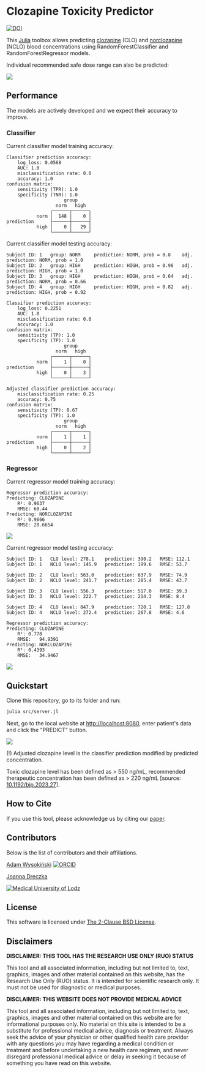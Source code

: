 # Clozapine Toxicity Predictor

[![DOI](images/zenodo.11048224.png)](https://doi.org/10.5281/zenodo.11048224)

This [Julia](https://julialang.org/) toolbox allows predicting [clozapine](https://en.wikipedia.org/wiki/Clozapine) (CLO) and [norclozapine](https://en.wikipedia.org/wiki/Desmethylclozapine) (NCLO) blood concentrations using RandomForestClassifier and RandomForestRegressor models.

Individual recommended safe dose range can also be predicted:

![](images/dose-level.png)

## Performance

The models are actively developed and we expect their accuracy to improve.

### Classifier

Current classifier model training accuracy:

    Classifier prediction accuracy:
        log_loss: 0.0568
        AUC: 1.0                                                 
        misclassification rate: 0.0                                              
        accuracy: 1.0
    confusion matrix:
        sensitivity (TPR): 1.0
        specificity (TNR): 1.0
                         group
                      norm   high   
                    ┌──────┬──────┐
               norm │  148 │    0 │
    prediction      ├──────┼──────┤
               high │    0 │   29 │
                    └──────┴──────┘

Current classifier model testing accuracy:

    Subject ID: 1   group: NORM     prediction: NORM, prob = 0.8    adj. prediction: NORM, prob = 1.0
    Subject ID: 2   group: HIGH     prediction: HIGH, prob = 0.96   adj. prediction: HIGH, prob = 1.0
    Subject ID: 3   group: HIGH     prediction: HIGH, prob = 0.64   adj. prediction: NORM, prob = 0.66
    Subject ID: 4   group: HIGH     prediction: HIGH, prob = 0.82   adj. prediction: HIGH, prob = 0.92

    Classifier prediction accuracy:
        log_loss: 0.2251
        AUC: 1.0
        misclassification rate: 0.0
        accuracy: 1.0
    confusion matrix:
        sensitivity (TP): 1.0
        specificity (TP): 1.0
                         group
                      norm   high   
                    ┌──────┬──────┐
               norm │    1 │    0 │
    prediction      ├──────┼──────┤
               high │    0 │    3 │
                    └──────┴──────┘
    
    Adjusted classifier prediction accuracy:
        misclassification rate: 0.25
        accuracy: 0.75
    confusion matrix:
        sensitivity (TP): 0.67
        specificity (TP): 1.0
                         group
                      norm   high   
                    ┌──────┬──────┐
               norm │    1 │    1 │
    prediction      ├──────┼──────┤
               high │    0 │    2 │
                    └──────┴──────┘

### Regressor

Current regressor model training accuracy:

    Regressor prediction accuracy:
    Predicting: CLOZAPINE
        R²: 0.9637
        RMSE: 60.44
    Predicting: NORCLOZAPINE
        R²: 0.9666
        RMSE: 28.6654

![](images/rr_train_accuracy.png)

Current regressor model testing accuracy:

    Subject ID: 1   CLO level: 278.1    prediction: 390.2   RMSE: 112.1
    Subject ID: 1   NCLO level: 145.9   prediction: 199.6   RMSE: 53.7
    
    Subject ID: 2   CLO level: 563.0    prediction: 637.9   RMSE: 74.9
    Subject ID: 2   NCLO level: 241.7   prediction: 285.4   RMSE: 43.7
    
    Subject ID: 3   CLO level: 556.3    prediction: 517.0   RMSE: 39.3
    Subject ID: 3   NCLO level: 222.7   prediction: 214.3   RMSE: 8.4
    
    Subject ID: 4   CLO level: 847.9    prediction: 720.1   RMSE: 127.8
    Subject ID: 4   NCLO level: 272.4   prediction: 267.8   RMSE: 4.6
    
    Regressor prediction accuracy:
    Predicting: CLOZAPINE
        R²: 0.778
        RMSE:   94.9391
    Predicting: NORCLOZAPINE
        R²: 0.4393
        RMSE:   34.9467

![](images/rr_test_accuracy.png)

## Quickstart

Clone this repository, go to its folder and run:

```sh
julia src/server.jl
```

Next, go to the local website at [http://localhost:8080](http://localhost:8080), enter patient's data and click the "PREDICT" button.

![](images/webpage.png)

(!) Adjusted clozapine level is the classifier prediction modified by predicted concentration.

Toxic clozapine level has been defined as > 550 ng/mL, recommended therapeutic concentration has been defined as > 220 ng/mL [source: [10.1192/bjp.2023.27](https://doi.org/10.1192/bjp.2023.27)].

## How to Cite

If you use this tool, please acknowledge us by citing our [paper](https://zenodo.org/records/11048224).

## Contributors

Below is the list of contributors and their affiliations.

[Adam Wysokiński](mailto:adam.wysokinski@umed.lodz.pl) [![ORCID](images/orcid.png)](https://orcid.org/0000-0002-6159-6579)

[Joanna Dreczka](mailto:jdreczka@csk.umed.pl)

[![Medical University of Lodz](images/umed.png)](https://en.umed.pl)

## License

This software is licensed under [The 2-Clause BSD License](LICENSE).

## Disclaimers

**DISCLAIMER: THIS TOOL HAS THE RESEARCH USE ONLY (RUO) STATUS**

This tool and all associated information, including but not limited to, text, graphics, images and other material contained on this website, has the Research Use Only (RUO) status. It is intended for scientific research only. It must not be used for diagnostic or medical purposes.

**DISCLAIMER: THIS WEBSITE DOES NOT PROVIDE MEDICAL ADVICE**

This tool and all associated information, including but not limited to, text, graphics, images and other material contained on this website are for informational purposes only. No material on this site is intended to be a substitute for professional medical advice, diagnosis or treatment. Always seek the advice of your physician or other qualified health care provider with any questions you may have regarding a medical condition or treatment and before undertaking a new health care regimen, and never disregard professional medical advice or delay in seeking it because of something you have read on this website.